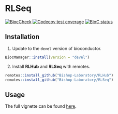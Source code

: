 # RLSeq

<!-- badges: start -->

[![BiocCheck](https://github.com/Bishop-Laboratory/RLSeq/workflows/BiocCheck/badge.svg)](https://github.com/Bishop-Laboratory/RLSeq/actions) [![Codecov test coverage](https://codecov.io/gh/Bishop-Laboratory/RLSeq/branch/main/graph/badge.svg)](https://codecov.io/gh/Bishop-Laboratory/RLSeq?branch=main) [![BioC status](http://www.bioconductor.org/shields/build/release/bioc/RLSeq.svg)](https://bioconductor.org/checkResults/release/bioc-LATEST/RLSeq)

<!-- badges: end -->

## Installation

1. Update to the `devel` version of bioconductor. 

```r
BiocManager::install(version = "devel")
```

2. Install **RLHub** and **RLSeq** with remotes.

``` r
remotes::install_github("Bishop-Laboratory/RLHub")
remotes::install_github("Bishop-Laboratory/RLSeq")
```

## Usage

The full vignette can be found [here](https://rlbase-data.s3.amazonaws.com/misc/analyzing-rloop-data-with-rlseq.html).
